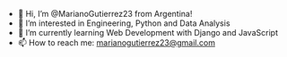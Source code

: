 - 👋 Hi, I’m @MarianoGutierrez23 from Argentina!
- 👀 I’m interested in Engineering, Python and Data Analysis
- 🌱 I’m currently learning Web Development with Django and JavaScript
- 📫 How to reach me: marianogutierrez23@gmail.com

<!---
MarianoGutierrez23/MarianoGutierrez23 is a ✨ special ✨ repository because its `README.md` (this file) appears on your GitHub profile.
You can click the Preview link to take a look at your changes.
--->
